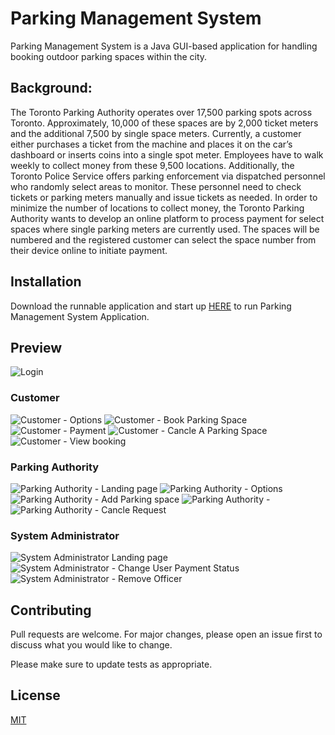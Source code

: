 # Parking Management System


Parking Management System is a Java GUI-based application for handling booking outdoor parking spaces within the city.

## Background: 
The Toronto Parking Authority operates over 17,500 parking spots across Toronto. Approximately,
10,000 of these spaces are by 2,000 ticket meters and the additional 7,500 by single space meters. Currently, a
customer either purchases a ticket from the machine and places it on the car’s dashboard or inserts coins into a single
spot meter. Employees have to walk weekly to collect money from these 9,500 locations. Additionally, the Toronto
Police Service offers parking enforcement via dispatched personnel who randomly select areas to monitor. These personnel need to check tickets or parking meters manually and issue tickets as needed. In order to minimize the
number of locations to collect money, the Toronto Parking Authority wants to develop an online platform to process
payment for select spaces where single parking meters are currently used. The spaces will be numbered and the
registered customer can select the space number from their device online to initiate payment. 

## Installation

Download the runnable application and start up [HERE](https://github.com/oseisaac/Parking-management-system/blob/main/Parking-Management-System.jar) to run Parking Management System Application.


## Preview


![Login](https://github.com/oseisaac/Parking-management-system/blob/main/demo-images/1.jpg)

### Customer
![Customer - Options](https://github.com/oseisaac/Parking-management-system/blob/main/demo-images/2.jpg)
![Customer - Book Parking Space ](https://github.com/oseisaac/Parking-management-system/blob/main/demo-images/3.jpg)
![Customer - Payment ](https://github.com/oseisaac/Parking-management-system/blob/main/demo-images/4.jpg)
![Customer - Cancle A Parking Space ](https://github.com/oseisaac/Parking-management-system/blob/main/demo-images/5.jpg)
![Customer - View booking ](https://github.com/oseisaac/Parking-management-system/blob/main/demo-images/7.jpg)

### Parking Authority
![Parking Authority - Landing page ](https://github.com/oseisaac/Parking-management-system/blob/main/demo-images/8-1.jpg)
![Parking Authority - Options ](https://github.com/oseisaac/Parking-management-system/blob/main/demo-images/8-2.jpg)
![Parking Authority - Add Parking space ](https://github.com/oseisaac/Parking-management-system/blob/main/demo-images/8-3.jpg)
![Parking Authority -  ](https://github.com/oseisaac/Parking-management-system/blob/main/demo-images/8-4.jpg)
![Parking Authority - Cancle Request ](https://github.com/oseisaac/Parking-management-system/blob/main/demo-images/8-5.jpg)

### System Administrator
![System Administrator Landing page ](https://github.com/oseisaac/Parking-management-system/blob/main/demo-images/9-1.jpg)
![System Administrator - Change User Payment Status ](https://github.com/oseisaac/Parking-management-system/blob/main/demo-images/9-2.jpg)
![System Administrator - Remove Officer ](https://github.com/oseisaac/Parking-management-system/blob/main/demo-images/9-3.jpg)




## Contributing
Pull requests are welcome. For major changes, please open an issue first to discuss what you would like to change.

Please make sure to update tests as appropriate.

## License
[MIT](https://choosealicense.com/licenses/mit/)

